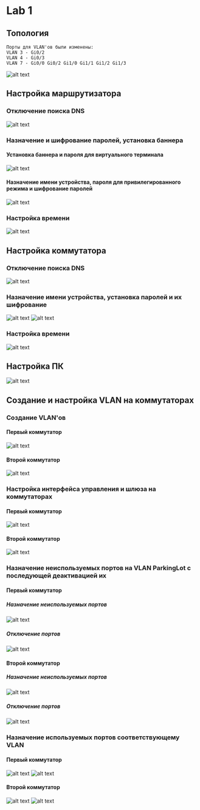 # Lab 1
## Топология
```Info
Порты для VLAN'ов были изменены:
VLAN 3 - Gi0/2
VLAN 4 - Gi0/3
VLAN 7 - Gi0/0 Gi0/2 Gi1/0 Gi1/1 Gi1/2 Gi1/3
```
![alt text](image.png)
## Настройка маршрутизатора
### Отключение поиска DNS
![alt text](<отключение днс.png>)
### Назначение и шифрование паролей, установка баннера
#### Установка баннера и пароля для виртуального терминала
![alt text](<баннер и пароли для консоли и терминала.png>)
#### Назначение имени устройства, пароля для привилегированного режима и шифрование паролей
![alt text](<пароль для EXEC.png>)
### Настройка времени
![alt text](<Настроенное время.png>)
## Настройка коммутатора
### Отключение поиска DNS
![alt text](<Отключение днс на свитче.png>)
### Назначение имени устройства, установка паролей и их шифрование
![alt text](<шифр пароль имя свитч.png>)
![alt text](<пароли свитч.png>)
### Настройка времени
![alt text](<время на свитче-1.png>)
## Настройка ПК
![alt text](пк.png)
## Создание и настройка VLAN на коммутаторах
### Создание VLAN'ов
#### Первый коммутатор
![alt text](<созданные вланы свитч1.png>)
#### Второй коммутатор
![alt text](<созданные вланы свитч2.png>)
### Настройка интерфейса управления и шлюза на коммутаторах
#### Первый коммутатор
![alt text](<1-ый свитч влан3.png>)
#### Второй коммутатор
![alt text](<2-ый свитч влан3.png>)
### Назначение неиспользуемых портов на VLAN ParkingLot с последующей деактивацией их
#### Первый коммутатор
##### Назначение неиспользуемых портов
![alt text](<созданные вланы свитч1.1.png>)
##### Отключение портов
![alt text](<1свитч отключенные порты.png>)
#### Второй коммутатор
##### Назначение неиспользуемых портов
![alt text](<созданные вланы свитч1.2.png>)
##### Отключение портов
![alt text](<2свитч отключенные порты.png>)
### Назначение используемых портов соответствующему VLAN
#### Первый коммутатор
![alt text](<1свитч используемые порты.png>)
![alt text](<назначенный влан 1свитч.png>)
#### Второй коммутатор
![alt text](<2свитч используемые порты.png>)
![alt text](<назначенный влан 2свитч.png>)